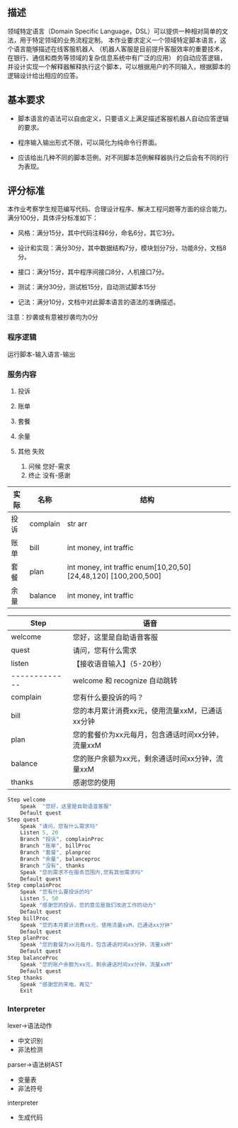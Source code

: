 ## 描述

领域特定语言（Domain Specific Language，DSL）可以提供一种相对简单的文法，用于特定领域的业务流程定制。
本作业要求定义一个领域特定脚本语言，这个语言能够描述在线客服机器人
（机器人客服是目前提升客服效率的重要技术，在银行、通信和商务等领域的复杂信息系统中有广泛的应用）
的自动应答逻辑，并设计实现一个解释器解释执行这个脚本，可以根据用户的不同输入，根据脚本的逻辑设计给出相应的应答。

 

## 基本要求
- 脚本语言的语法可以自由定义，只要语义上满足描述客服机器人自动应答逻辑的要求。

- 程序输入输出形式不限，可以简化为纯命令行界面。

- 应该给出几种不同的脚本范例，对不同脚本范例解释器执行之后会有不同的行为表现。



## 评分标准
本作业考察学生规范编写代码、合理设计程序、解决工程问题等方面的综合能力。满分100分，具体评分标准如下：

- 风格：满分15分，其中代码注释6分，命名6分，其它3分。

- 设计和实现：满分30分，其中数据结构7分，模块划分7分，功能8分，文档8分。

- 接口：满分15分，其中程序间接口8分，人机接口7分。

- 测试：满分30分，测试桩15分，自动测试脚本15分

- 记法：满分10分，文档中对此脚本语言的语法的准确描述。

注意：抄袭或有意被抄袭均为0分



### 程序逻辑

运行脚本-输入语言-输出



### 服务内容

1. 投诉
2. 账单
3. 套餐
4. 余量 
5. 其他 失败

   1. 问候 您好-需求
   2. 终止 没有-感谢

| 实际 | 名称     | 结构                                                         |
| ---- | -------- | ------------------------------------------------------------ |
| 投诉 | complain | str arr                                                      |
| 账单 | bill     | int money, int traffic                                       |
| 套餐 | plan     | int money, int traffic enum[10,20,50] [24,48,120] [100,200,500] |
| 余量 | balance  | int money, int traffic                                       |

| Step            | 语音                             |
| --------------- | -------------------------------- |
| welcome         | 您好，这里是自助语音客服         |
| quest           | 请问，您有什么需求               |
| listen          | 【接收语音输入】（5-20秒）       |
| -------------   | welcome 和 recognize 自动跳转    |
| complain        | 您有什么要投诉的吗？             |
| bill            | 您的本月累计消费xx元，使用流量xxM，已通话xx分钟 |
| plan            | 您的套餐价为xx元每月，包含通话时间xx分钟，流量xxM |
| balance | 您的账户余额为xx元，剩余通话时间xx分钟，流量xxM |
| thanks | 感谢您的使用 |



```cpp
Step welcome
	Speak  "您好，这里是自助语音客服"
	Default quest
Step quest
    Speak "请问，您有什么需求吗"
    Listen 5, 20
	Branch "投诉", complainProc
	Branch "账单", billProc
    Branch "套餐", planproc
    Branch "余量", balanceproc
    Branch "没有", thanks
    Speak "您的需求不在服务范围内,您有其他需求吗"
    Default quest
Step complainProc
	Speak "您有什么要投诉的吗"
	Listen 5, 50
    Speak "感谢您的投诉，您的意见是我们改进工作的动力"
	Default quest
Step billProc
	Speak "您的本月累计消费xx元，使用流量xxM，已通话xx分钟"
	Default quest
Step planProc
	Speak "您的套餐为xx元每月，包含通话时间xx分钟，流量xxM"
	Default quest
Step balanceProc
    Speak "您的账户余额为xx元，剩余通话时间xx分钟，流量xxM"
	Default quest
Step thanks
	Speak "感谢您的来电，再见"
	Exit
```

### Interpreter

 

lexer->语法动作
- 中文识别
- 非法检测

parser->语法树AST
- 变量表
- 非法符号

interpreter
- 生成代码